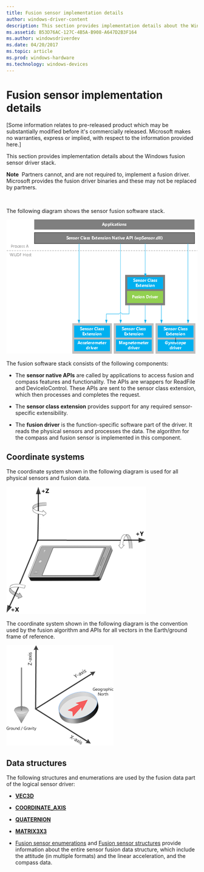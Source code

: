 ```yaml
---
title: Fusion sensor implementation details
author: windows-driver-content
description: This section provides implementation details about the Windows fusion sensor driver stack.
ms.assetid: B53D76AC-127C-4B5A-B908-A647D2B3F164
ms.author: windowsdriverdev
ms.date: 04/20/2017
ms.topic: article
ms.prod: windows-hardware
ms.technology: windows-devices
---
```


# Fusion sensor implementation details


\[Some information relates to pre-released product which may be substantially modified before it's commercially released. Microsoft makes no warranties, express or implied, with respect to the information provided here.\]

This section provides implementation details about the Windows fusion sensor driver stack.

**Note**  Partners cannot, and are not required to, implement a fusion driver. Microsoft provides the fusion driver binaries and these may not be replaced by partners.

 

The following diagram shows the sensor fusion software stack.

![a diagram showing the fusion sensor stack](images/fusion-sensor-stack.png)

The fusion software stack consists of the following components:

-   The **sensor native APIs** are called by applications to access fusion and compass features and functionality. The APIs are wrappers for ReadFile and DeviceIoControl. These APIs are sent to the sensor class extension, which then processes and completes the request.

-   The **sensor class extension** provides support for any required sensor-specific extensibility.

-   The **fusion driver** is the function-specific software part of the driver. It reads the physical sensors and processes the data. The algorithm for the compass and fusion sensor is implemented in this component.

## Coordinate systems


The coordinate system shown in the following diagram is used for all physical sensors and fusion data.

![a diagram showing gyroscope device orientation](images/gyroscope-orientation.png)

The coordinate system shown in the following diagram is the convention used by the fusion algorithm and APIs for all vectors in the Earth/ground frame of reference.

![a diagram showing the earth coordinate system used by the fusion algorithm](images/earth-coordinatesystem.png)

## Data structures


The following structures and enumerations are used by the fusion data part of the logical sensor driver:

-   [**VEC3D**](https://msdn.microsoft.com/library/windows/hardware/dn946712)

-   [**COORDINATE\_AXIS**](https://msdn.microsoft.com/library/windows/hardware/dn957021)

-   [**QUATERNION**](https://msdn.microsoft.com/library/windows/hardware/dn957081)

-   [**MATRIX3X3**](https://msdn.microsoft.com/library/windows/hardware/dn957074)

-   [Fusion sensor enumerations](https://go.microsoft.com/fwlink/p/?linkid=839352) and [Fusion sensor structures](https://go.microsoft.com/fwlink/p/?linkid=839355) provide information about the entire sensor fusion data structure, which include the attitude (in multiple formats) and the linear acceleration, and the compass data.

 

 




